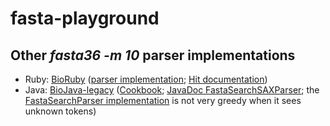 # fasta-playground

## Other *fasta36 -m 10* parser implementations

* Ruby: [BioRuby](https://github.com/bioruby/bioruby) ([parser implementation](https://github.com/bioruby/bioruby/blob/master/lib/bio/appl/fasta/format10.rb); [Hit documentation](http://bioruby.org/rdoc/Bio/Fasta/Report/Hit.html))
* Java: [BioJava-legacy](https://github.com/biojava/biojava-legacy) ([Cookbook](https://biojava.org/wiki/BioJava%3ACookBook%3AFasta%3AParser); [JavaDoc FastaSearchSAXParser](https://biojava.org/docs/api1.9.5/org/biojava/bio/program/sax/FastaSearchSAXParser.html); the [FastaSearchParser implementation](https://github.com/biojava/biojava-legacy/blob/master/blast/src/main/java/org/biojava/bio/program/sax/FastaSearchParser.java) is not very greedy when it sees unknown tokens)